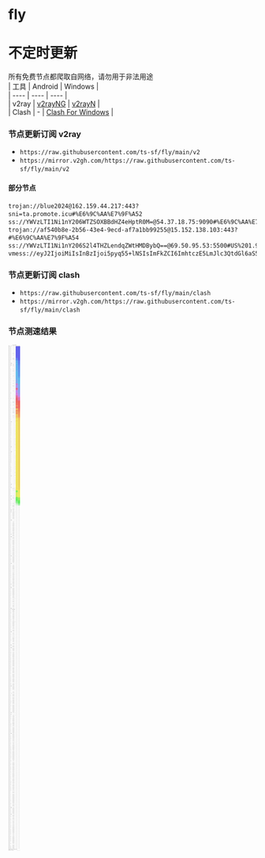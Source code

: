 # fly
# 不定时更新
所有免费节点都爬取自网络，请勿用于非法用途  
|  工具  | Android  | Windows  |  
|  ----  | ----   | ----  |  
| v2ray  | [v2rayNG](https://github.com/2dust/v2rayNG/releases) | [v2rayN](https://github.com/2dust/v2rayN/releases) |  
| Clash  | - | [Clash For Windows](https://github.com/2dust/clashN/releases) | 
  
### 节点更新订阅  v2ray
- `https://raw.githubusercontent.com/ts-sf/fly/main/v2`  
- `https://mirror.v2gh.com/https://raw.githubusercontent.com/ts-sf/fly/main/v2`  

#### 部分节点  
``` 
trojan://blue2024@162.159.44.217:443?sni=ta.promote.icu#%E6%9C%AA%E7%9F%A52
ss://YWVzLTI1Ni1nY206WTZSOXBBdHZ4eHptR0M=@54.37.18.75:9090#%E6%9C%AA%E7%9F%A53%20649.4KB%2Fs
trojan://af540b8e-2b56-43e4-9ecd-af7a1bb99255@15.152.138.103:443?#%E6%9C%AA%E7%9F%A54
ss://YWVzLTI1Ni1nY206S2l4THZLendqZWtHMDBybQ==@69.50.95.53:5500#US%201.9MB%2Fs
vmess://eyJ2IjoiMiIsInBzIjoi5pyq55+lNSIsImFkZCI6ImhtczE5LmJlc3QtdGl6aS50b3AiLCJwb3J0IjoiNDQzIiwiaWQiOiI2MmFhNWY4MC0wMzI4LTQwMDQtYTM3NS03ZjVhNTlkZjQwMjIiLCJhaWQiOiIwIiwic2N5IjoiYXV0byIsIm5ldCI6IndzIiwidHlwZSI6Ii0tLSIsImhvc3QiOiJobXMxOS5iZXN0LXRpemkudG9wIiwicGF0aCI6Ii9saW5rd3MiLCJ0bHMiOiJ0bHMiLCJzbmkiOiIiLCJ0ZXN0X25hbWUiOiI1In0=
```
### 节点更新订阅  clash
- `https://raw.githubusercontent.com/ts-sf/fly/main/clash`  
- `https://mirror.v2gh.com/https://raw.githubusercontent.com/ts-sf/fly/main/clash`  

### 节点测速结果
![image](traffic.png)
